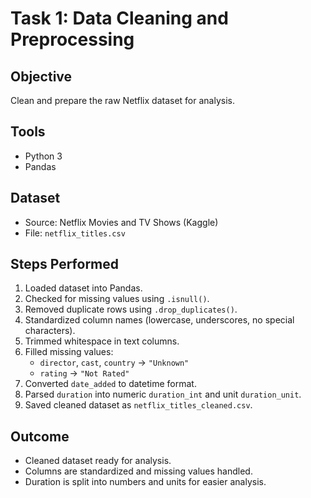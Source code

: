 # Task 1: Data Cleaning and Preprocessing

## Objective
Clean and prepare the raw Netflix dataset for analysis.

## Tools
- Python 3
- Pandas

## Dataset
- Source: Netflix Movies and TV Shows (Kaggle)
- File: `netflix_titles.csv`

## Steps Performed
1. Loaded dataset into Pandas.
2. Checked for missing values using `.isnull()`.
3. Removed duplicate rows using `.drop_duplicates()`.
4. Standardized column names (lowercase, underscores, no special characters).
5. Trimmed whitespace in text columns.
6. Filled missing values:
   - `director`, `cast`, `country` → `"Unknown"`
   - `rating` → `"Not Rated"`
7. Converted `date_added` to datetime format.
8. Parsed `duration` into numeric `duration_int` and unit `duration_unit`.
9. Saved cleaned dataset as `netflix_titles_cleaned.csv`.

## Outcome
- Cleaned dataset ready for analysis.
- Columns are standardized and missing values handled.
- Duration is split into numbers and units for easier analysis.
